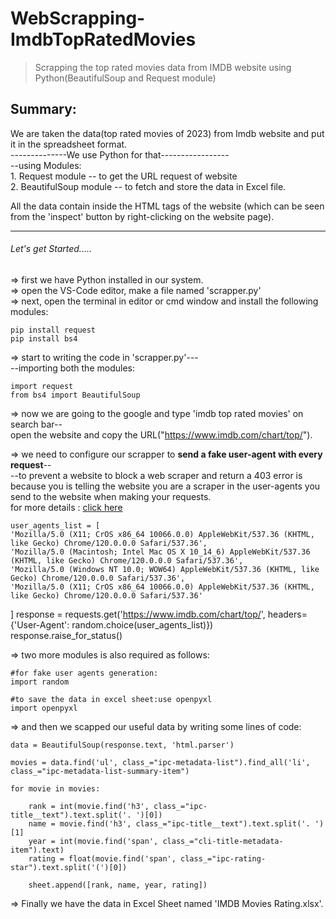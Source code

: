# WebScrapping-ImdbTopRatedMovies
>
> Scrapping the top rated movies data from IMDB website using Python(BeautifulSoup and Request module)

## Summary:  
  
We are taken the data(top rated movies of 2023) from Imdb website and put it in the spreadsheet format.  
--------------We use Python for that-----------------  
    --using Modules:  
        1. Request module -- to get the URL request of website  
        2. BeautifulSoup module -- to fetch and store the data in Excel file.  
  
All the data contain inside the HTML tags of the website
    (which can be seen from the 'inspect' button by right-clicking on the website page).

------------

###### Let's get Started.....

=> first we have Python installed in our system.  
=> open the VS-Code editor, make a file named 'scrapper.py'  
=> next, open the terminal in editor or cmd window and install the following modules:

    pip install request
    pip install bs4  
      
=> start to writing the code in 'scrapper.py'---   
--importing both the modules:

    import request
    from bs4 import BeautifulSoup  

=> now we are going to the google and type 'imdb top rated movies' on search bar--    
   open the website and copy the URL("https://www.imdb.com/chart/top/").  

=> we need to configure our scrapper to **send a fake user-agent with every request**--  
--to prevent a website to block a web scraper and return a 403 error is because you is telling the website you are a scraper in the user-agents you send to the website when making your requests.  
for more details : [click here](https://scrapeops.io/web-scraping-playbook/403-forbidden-error-web-scraping/#use-fake-user-agents)

    user_agents_list = [
    'Mozilla/5.0 (X11; CrOS x86_64 10066.0.0) AppleWebKit/537.36 (KHTML, like Gecko) Chrome/120.0.0.0 Safari/537.36',
    'Mozilla/5.0 (Macintosh; Intel Mac OS X 10_14_6) AppleWebKit/537.36 (KHTML, like Gecko) Chrome/120.0.0.0 Safari/537.36',
    'Mozilla/5.0 (Windows NT 10.0; WOW64) AppleWebKit/537.36 (KHTML, like Gecko) Chrome/120.0.0.0 Safari/537.36',
    'Mozilla/5.0 (X11; CrOS x86_64 10066.0.0) AppleWebKit/537.36 (KHTML, like Gecko) Chrome/120.0.0.0 Safari/537.36'
]
    response = requests.get('https://www.imdb.com/chart/top/', headers={'User-Agent': random.choice(user_agents_list)})
    response.raise_for_status()

=> two more modules is also required as follows:

    #for fake user agents generation:
    import random

    #to save the data in excel sheet:use openpyxl
    import openpyxl

=> and then we scapped our useful data by writing some lines of code:

    data = BeautifulSoup(response.text, 'html.parser')

    movies = data.find('ul', class_="ipc-metadata-list").find_all('li', class_="ipc-metadata-list-summary-item")

    for movie in movies:

        rank = int(movie.find('h3', class_="ipc-title__text").text.split('. ')[0])
        name = movie.find('h3', class_="ipc-title__text").text.split('. ')[1]
        year = int(movie.find('span', class_="cli-title-metadata-item").text)
        rating = float(movie.find('span', class_="ipc-rating-star").text.split('(')[0])

        sheet.append([rank, name, year, rating])

=>  Finally we have the data in Excel Sheet named 'IMDB Movies Rating.xlsx'.